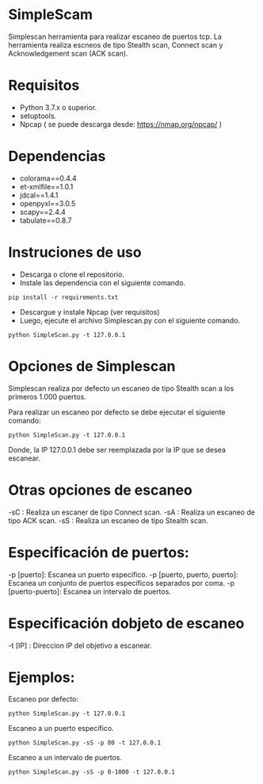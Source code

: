 # SimpleScam
Simplescan herramienta para realizar escaneo de puertos tcp. La herramienta realiza escneos de tipo Stealth scan, Connect scan y Acknowledgement scan (ACK scan).

# Requisitos
- Python 3.7.x o superior.
- setuptools.
- Npcap ( se puede descarga desde: https://nmap.org/npcap/ )

# Dependencias
- colorama==0.4.4
- et-xmlfile==1.0.1
- jdcal==1.4.1
- openpyxl==3.0.5
- scapy==2.4.4
- tabulate==0.8.7

# Instruciones de uso

- Descarga o clone el repositorio.
- Instale las dependencia con el siguiente comando.

```
pip install -r requirements.txt
```
- Descargue y instale Npcap (ver requisitos)
- Luego, ejecute el archivo Simplescan.py con el siguiente comando.

```
python SimpleScan.py -t 127.0.0.1
```
# Opciones de Simplescan
Simplescan realiza por defecto un escaneo de tipo Stealth scan a los primeros 1.000 puertos.

Para realizar un escaneo por defecto se debe ejecutar el siguiente comando:
```
python SimpleScan.py -t 127.0.0.1
```
Donde, la IP 127.0.0.1 debe ser reemplazada por la IP que se desea escanear.

# Otras opciones de escaneo
-sC : Realiza un escaner de tipo Connect scan.
-sA : Realiza un escaneo de tipo ACK scan.
-sS : Realiza un escaneo de tipo Stealth scan.

# Especificación de puertos:
-p [puerto]:  Escanea un puerto específico.
-p [puerto, puerto, puerto]:  Escanea un conjunto de puertos especificos separados por coma.
-p [puerto-puerto]:  Escanea un intervalo de puertos.

# Especificación dobjeto de escaneo
-t  [IP] :  Direccion IP del objetivo a escanear.

# Ejemplos:
Escaneo por defecto:
```
python SimpleScan.py -t 127.0.0.1
```
Escaneo a un puerto específico.
```
python SimpleScan.py -sS -p 80 -t 127.0.0.1
```
Escaneo a un intervalo de puertos.
```
python SimpleScan.py -sS -p 0-1000 -t 127.0.0.1
```
